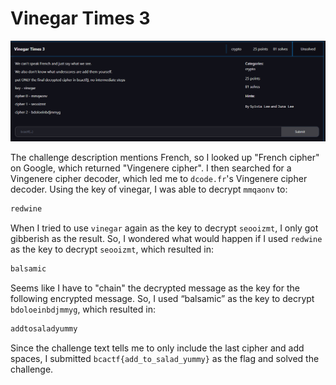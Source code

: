 # Vinegar Times 3

![](../images/vinegar-times-3-part-1.png)


The challenge description mentions French, so I looked up "French cipher" on Google, which returned "Vingenere cipher". I then searched for a Vingenere cipher decoder, which led me to `dcode.fr`'s Vingenere cipher decoder. Using the key of vinegar, I was able to decrypt `mmqaonv` to:

```txt
redwine
```

When I tried to use  `vinegar` again as the key to decrypt `seooizmt`, I only got gibberish as the result. So, I wondered what would happen if I used `redwine` as the key to decrypt `seooizmt`, which resulted in: 

```txt
balsamic
```

Seems like I have to "chain" the decrypted message as the key for the following encrypted message. So, I used “balsamic” as the key to decrypt `bdoloeinbdjmmyg`, which resulted in: 

```txt
addtosaladyummy
```

Since the challenge text tells me to only include the last cipher and add spaces, I submitted `bcactf{add_to_salad_yummy}` as the flag and solved the challenge.
